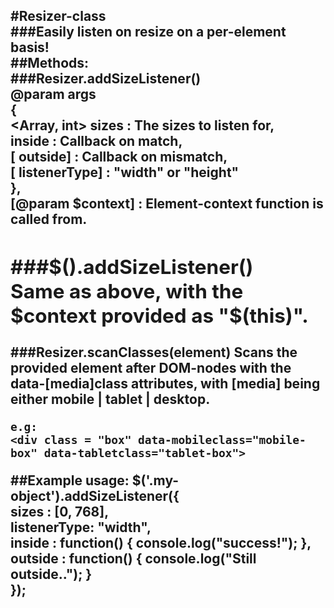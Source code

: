 #Resizer-class  
###Easily listen on resize on a per-element basis!  
##Methods:  
###Resizer.addSizeListener()  
    @param <Object> args  
     {  
      <Array, int> sizes      : The sizes to listen for,  
      <Function> inside       : Callback on match,  
      [<Function> outside]    : Callback on mismatch,  
      [<String> listenerType] : "width" or "height"  
     },  
    [@param <jQuery-object> $context] : Element-context function is called from.  
-------------------------------------  

###$().addSizeListener()  
    Same as above, with the $context provided as "$(this)".
-------------------------------------  

###Resizer.scanClasses(element)
    Scans the provided element after DOM-nodes with the
    data-[media]class attributes, with [media] being either
    mobile | tablet | desktop.

    e.g: 
    <div class = "box" data-mobileclass="mobile-box" data-tabletclass="tablet-box">
    

##Example usage: 
    $('.my-object').addSizeListener({  
      sizes       : [0, 768],  
      listenerType: "width",  
      inside      : function() { console.log("success!"); },  
      outside     : function() { console.log("Still outside.."); }  
    });
